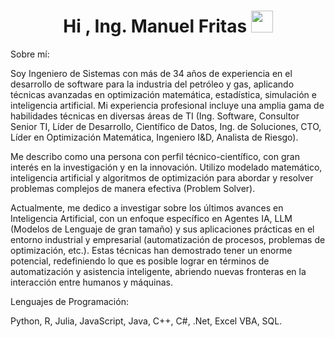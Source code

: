 <h1 align="center"><b>Hi , Ing. Manuel Fritas </b><img src="https://media.giphy.com/media/hvRJCLFzcasrR4ia7z/giphy.gif" width="35"></h1>

Sobre mí:
  
Soy Ingeniero de Sistemas con más de 34 años de experiencia en el desarrollo de software para la industria del petróleo y gas, aplicando técnicas avanzadas en optimización matemática, estadística, simulación e inteligencia artificial.
Mi experiencia profesional incluye una amplia gama de habilidades técnicas en diversas áreas de TI (Ing. Software, Consultor Senior TI, Líder de Desarrollo, Científico de Datos, Ing. de Soluciones, CTO, Líder en Optimización Matemática, Ingeniero I&D, Analista de Riesgo).

Me describo como una persona con perfil técnico-científico, con gran interés en la investigación y en la innovación. Utilizo modelado matemático, inteligencia artificial y algoritmos de optimización para abordar y resolver problemas complejos de manera efectiva (Problem Solver). 

Actualmente, me dedico a investigar sobre los últimos avances en Inteligencia Artificial, con un enfoque específico en Agentes IA, LLM (Modelos de Lenguaje de gran tamaño) y sus aplicaciones prácticas en el entorno industrial y empresarial (automatización de procesos, problemas de optimización, etc.). Estas técnicas han demostrado tener un enorme potencial, redefiniendo lo que es posible lograr en términos de automatización y asistencia inteligente, abriendo nuevas fronteras en la interacción entre humanos y máquinas.

Lenguajes de Programación: 

Python, R, Julia, JavaScript, Java, C++, C#, .Net, Excel VBA, SQL.
